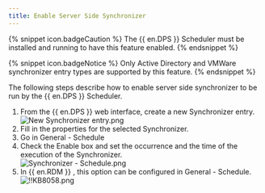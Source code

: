 ```yaml
---
title: Enable Server Side Synchronizer
---
```

{% snippet icon.badgeCaution %}
The {{ en.DPS }} Scheduler must be installed and running to have this feature enabled.
{% endsnippet %}

{% snippet icon.badgeNotice %}
Only Active Directory and VMWare synchronizer entry types are supported by this feature.
{% endsnippet %}

The following steps describe how to enable server side synchronizer to be run by the {{ en.DPS }} Scheduler.

1. From the {{ en.DPS }} web interface, create a new Synchronizer entry.  
![New Synchronizer entry.png](/img/en/kb/KB8056.png)
1. Fill in the properties for the selected Synchronizer.
1. Go in General - Schedule
1. Check the Enable box and set the occurrence and the time of the execution of the Synchronizer.  
![Synchronizer - Schedule.png](/img/en/kb/KB8057.png)
1. In {{ en.RDM }} , this option can be configured in General - Schedule.  
![!!KB8058.png](/img/en/kb/KB8058.png)